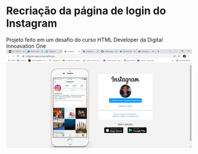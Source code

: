 # Recriação da página de login do Instagram
Projeto feito em um desafio do curso HTML Developer da Digital Innoavation One
![](img/telafinal.png)

